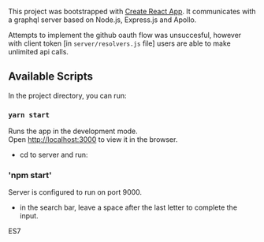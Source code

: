 This project was bootstrapped with [Create React App](https://github.com/facebook/create-react-app).
It communicates with a graphql server based on Node.js, Express.js and Apollo.

Attempts to implement the github oauth flow was unsuccesful, however with client token [in `server/resolvers.js` file]
users are able to make unlimited api calls.

## Available Scripts

In the project directory, you can run:

### `yarn start`

Runs the app in the development mode.<br />
Open [http://localhost:3000](http://localhost:3000) to view it in the browser.
* cd to server and run:
### 'npm start'
Server is configured to run on port 9000.
* in the search bar, leave a space after the last letter to complete the input.


ES7